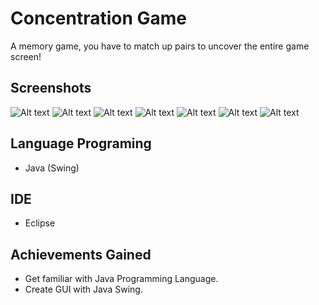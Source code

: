 # Concentration Game

A memory game, you have to match up pairs to uncover the entire game screen!

## Screenshots

![Alt text](/../screenshots/screenshots/SC_ConcenGame_1.png?raw=true "Welcome Screen")
![Alt text](/../screenshots/screenshots/SC_ConcenGame_2.png?raw=true "Choose Mode")
![Alt text](/../screenshots/screenshots/SC_ConcenGame_3.png?raw=true "Game Play Screen")
![Alt text](/../screenshots/screenshots/SC_ConcenGame_4.png?raw=true "After Click on Start")
![Alt text](/../screenshots/screenshots/SC_ConcenGame_5.png?raw=true "All Images were covered")
![Alt text](/../screenshots/screenshots/SC_ConcenGame_6.png?raw=true "Choose 2 images")
![Alt text](/../screenshots/screenshots/SC_ConcenGame_7.png?raw=true "Choose 2 images")

## Language Programing
* Java (Swing)

## IDE
* Eclipse

## Achievements Gained
* Get familiar with Java Programming Language.
* Create GUI with Java Swing.

